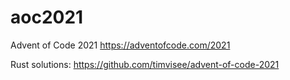 # aoc2021
Advent of Code 2021
https://adventofcode.com/2021

Rust solutions: https://github.com/timvisee/advent-of-code-2021
